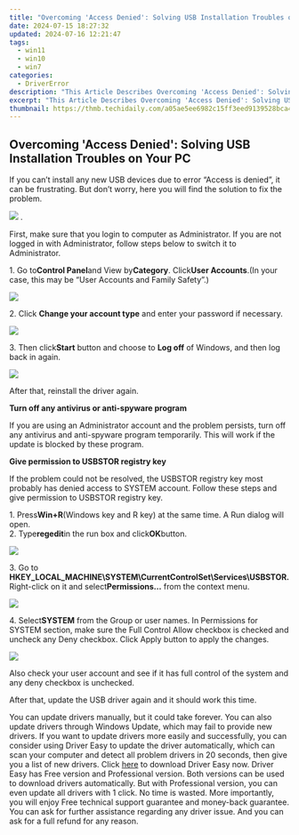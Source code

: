```yaml
---
title: "Overcoming 'Access Denied': Solving USB Installation Troubles on Your PC"
date: 2024-07-15 18:27:32
updated: 2024-07-16 12:21:47
tags:
  - win11
  - win10
  - win7
categories:
  - DriverError
description: "This Article Describes Overcoming 'Access Denied': Solving USB Installation Troubles on Your PC"
excerpt: "This Article Describes Overcoming 'Access Denied': Solving USB Installation Troubles on Your PC"
thumbnail: https://thmb.techidaily.com/a05ae5ee6982c15ff3eed9139528bca4d5df10563908a6200578c04353f69c36.jpg
---
```


## Overcoming 'Access Denied': Solving USB Installation Troubles on Your PC

If you can’t install any new USB devices due to error “Access is denied”, it can be frustrating. But don’t worry, here you will find the solution to fix the problem.  
  
![](https://images.drivereasy.com/wp-content/uploads/2016/08/img_57c6862c6dbe8.png) .

First, make sure that you login to computer as Administrator. If you are not logged in with Administrator, follow steps below to switch it to Administrator.  
  
1\. Go to**Control Panel**and View by**Category**. Click**User Accounts**.(In your case, this may be “User Accounts and Family Safety”.)  
  
![](https://images.drivereasy.com/wp-content/uploads/2016/08/img_57c68c5d7bf6a.jpg)
  
2\. Click **Change your account type** and enter your password if necessary.
  
![](https://images.drivereasy.com/wp-content/uploads/2016/07/img_5791ba4e50787.png)
  
 3\. Then click**Start** button and choose to **Log off**  of Windows, and then log back in again.
  
![](https://images.drivereasy.com/wp-content/uploads/2016/07/img_5791bab2104ee.png)

After that, reinstall the driver again.  
  
 **Turn off any antivirus or anti-spyware program**
  
If you are using an Administrator account and the problem persists, turn off any antivirus and anti-spyware program temporarily. This will work if the update is blocked by these program.
  
**Give permission to USBSTOR registry key**
  
If the problem could not be resolved, the USBSTOR registry key most probably has denied access to SYSTEM account. Follow these steps and give permission to USBSTOR registry key.
  
1\. Press**Win+R**(Windows key and R key) at the same time. A Run dialog will open.  
2\. Type**regedit**in the run box and click**OK**button.
  
![](https://images.drivereasy.com/wp-content/uploads/2016/08/img_57c6905ba04f8.png)
  
 3\. Go to **HKEY\_LOCAL\_MACHINE\\SYSTEM\\CurrentControlSet\\Services\\USBSTOR.** Right-click on it and select**Permissions…** from the context menu.

![](https://images.drivereasy.com/wp-content/uploads/2016/08/img_57c692c5d030c.jpg)
  
 4\. Select**SYSTEM** from the Group or user names. In Permissions for SYSTEM section, make sure the Full Control Allow checkbox is checked and uncheck any Deny checkbox. Click Apply button to apply the changes.  
  
![](https://images.drivereasy.com/wp-content/uploads/2016/08/img_57c6933c3f709.png)

 Also check your user account and see if it has full control of the system and any deny checkbox is unchecked.

 After that, update the USB driver again and it should work this time.

 You can update drivers manually, but it could take forever. You can also update drivers through Windows Update, which may fail to provide new drivers. If you want to update drivers more easily and successfully, you can consider using Driver Easy to update the driver automatically, which can scan your computer and detect all problem drivers in 20 seconds, then give you a list of new drivers. Click [here](https://tools.techidaily.com/drivereasy/download/) to download Driver Easy now.
 Driver Easy has Free version and Professional version. Both versions can be used to download drivers automatically. But with Professional version, you can even update all drivers with 1 click. No time is wasted. More importantly, you will enjoy Free technical support guarantee and money-back guarantee. You can ask for further assistance regarding any driver issue. And you can ask for a full refund for any reason.

<ins class="adsbygoogle"
     style="display:block"
     data-ad-format="autorelaxed"
     data-ad-client="ca-pub-7571918770474297"
     data-ad-slot="1223367746"></ins>



<ins class="adsbygoogle"
     style="display:block"
     data-ad-client="ca-pub-7571918770474297"
     data-ad-slot="8358498916"
     data-ad-format="auto"
     data-full-width-responsive="true"></ins>
